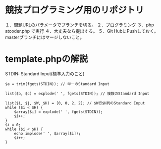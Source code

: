 # 競技プログラミング用のリポジトリ

１．問題URLのパラメータでブランチを切る。
２．プログラミング
３．php atcoder.php で実行
４．大丈夫なら提出する。
５．Git HubにPushしておく。masterブランチにはマージしないこと。

# template.phpの解説

STDIN: Standard Input(標準入力のこと)
```
$a = trim(fgets(STDIN)); // 単一のStandard Input

list($b, $c) = explode(' ', fgets(STDIN)); // 複数のStandard Input

list($i, $j, $W, $H) = [0, 0, 2, 2]; // $W行$H列のStandard Input
while ($i < $H) {
    $array[$i] = explode(' ', fgets(STDIN));
    $i++;
}
$i = 0;
while ($i < $H) {
    echo implode(' ', $array[$i]);
    $i++;
}
``` 